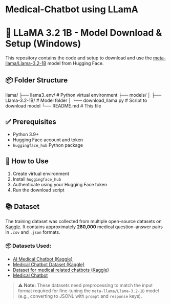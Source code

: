 # Medical-Chatbot using LLamA
# 🦙 LLaMA 3.2 1B - Model Download & Setup (Windows)

This repository contains the code and setup to download and use the [meta-llama/Llama-3.2-1B](https://huggingface.co/meta-llama/Llama-3.2-1B) model from Hugging Face.

## 📦 Folder Structure

llama/
├── llama3_env/ # Python virtual environment
├── models/
│ ├── Llama-3.2-1B/ # Model folder
│ └── download_llama.py # Script to download model
└── README.md # This file


## ✅ Prerequisites

- Python 3.9+
- Hugging Face account and token
- `huggingface_hub` Python package

## 🚀 How to Use

1. Create virtual environment  
2. Install `huggingface_hub`  
3. Authenticate using your Hugging Face token  
4. Run the download script

## 📚 Dataset 

The training dataset was collected from multiple open-source datasets on [Kaggle](https://www.kaggle.com). It contains approximately **280,000** medical question–answer pairs in `.csv` and `.json` formats.

### 📦 Datasets Used:

- [AI Medical Chatbot (Kaggle)](https://www.kaggle.com/datasets/shivamb/medical-chatbot)
- [Medical Chatbot Dataset (Kaggle)](https://www.kaggle.com/datasets/tamojit/medical-chatbot)
- [Dataset for medical related chatbots (Kaggle)](https://www.kaggle.com/datasets/jessemostipak/medical-chatbot-intent-classification)
- [Medical Chatbot](https://www.kaggle.com/datasets/bulentsiyah/medical-chatbot)

> ⚠️ **Note:** These datasets need preprocessing to match the input format required for fine-tuning the `meta-llama/Llama-3.2-1B` model (e.g., converting to JSONL with `prompt` and `response` keys).

